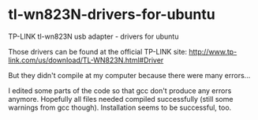 # tl-wn823N-drivers-for-ubuntu
TP-LINK tl-wn823N usb adapter - drivers for ubuntu

Those drivers can be found at the official TP-LINK site:
http://www.tp-link.com/us/download/TL-WN823N.html#Driver

But they didn't compile at my computer because there were many errors...

I edited some parts of the code so that gcc don't produce any errors anymore.
Hopefully all files needed compiled successfully (still some warnings from gcc though). Installation seems to be successful, too.
